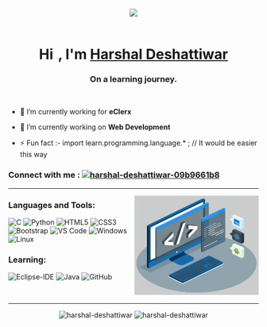 
<!---
Harshal-Deshattiwar/Harshal-Deshattiwar is a ✨ special ✨ repository because its `README.md` (this file) appears on your GitHub profile.
You can click the Preview link to take a look at your changes.
--->

<br>
<div align="center">
<img src="https://c.tenor.com/z5TcdvAN0j0AAAAC/luffy-one-piece.gif">
 <!---  <img src="https://c.tenor.com/8mknnuJMRNkAAAAC/usopp-one-piece.gif"> --->
</div>
<br>

<h1 align="center">Hi <img src="https://raw.githubusercontent.com/ABSphreak/ABSphreak/master/gifs/Hi.gif" width="3px">, I'm <a href="https://stanleylim.me/">Harshal Deshattiwar</a></h1>
<h3 align="center">On a learning journey.</h3>

<br>

- 🔭 I’m currently working for **eClerx**

- 🌱 I’m currently working on **Web Development**

- ⚡ Fun fact :-  import learn.programming.language.*   ; // It would be easier this way

<h3>Connect with me :   <a href="https://linkedin.com/in/harshal-deshattiwar-09b9661b8" ><img src="https://img.shields.io/badge/LinkedIn-0077B5?style=for-the-badge&logo=linkedin&logoColor=white" alt="harshal-deshattiwar-09b9661b8" height="30" width="150" /></a> </h3> 
<hr>

<img align="right" src="https://raw.githubusercontent.com/Harshal-Deshattiwar/Harshal-Deshattiwar/main/elements/techstack.gif"  height="200" width="250">
<!---
<img align="left" src="https://github-readme-stats.vercel.app/api/top-langs?username=harshal-deshattiwar&show_icons=true&theme=highcontrast&locale=en&layout=compact" alt="harshal-deshattiwar" />  --->

<p align="center"><h3>Languages and Tools:</h3>  

![C](https://img.shields.io/badge/C-00599C?style=for-the-badge&logo=c&logoColor=white)
![Python](https://img.shields.io/badge/Python-3776AB?style=for-the-badge&logo=python&logoColor=white)
![HTML5](https://img.shields.io/badge/HTML5-E34F26?style=for-the-badge&logo=html5&logoColor=white)
![CSS3](https://img.shields.io/badge/CSS3-1572B6?style=for-the-badge&logo=css3&logoColor=white)
![Bootstrap](https://img.shields.io/badge/Bootstrap-563D7C?style=for-the-badge&logo=bootstrap&logoColor=white)
![VS Code](https://img.shields.io/badge/Visual_Studio_Code-0078D4?style=for-the-badge&logo=visual%20studio%20code&logoColor=white)
![Windows](https://img.shields.io/badge/Windows-0078D6?style=for-the-badge&logo=windows&logoColor=white)
![Linux](https://img.shields.io/badge/Linux-FCC624?style=for-the-badge&logo=linux&logoColor=black)
</p>

<p><h3>Learning:</h3>  </p>

![Eclipse-IDE](https://img.shields.io/badge/Eclipse-2C2255?style=for-the-badge&logo=eclipse&logoColor=white)
![Java](https://img.shields.io/badge/Java-ED8B00?style=for-the-badge&logo=java&logoColor=white)
![GitHub](https://img.shields.io/badge/GitHub-100000?style=for-the-badge&logo=github&logoColor=white)

<br>
<hr>
<p align="center"><img src="https://github-readme-stats.vercel.app/api/top-langs/?username=harshal-deshattiwar&langs_count=3&theme=highcontrast" alt="harshal-deshattiwar" />
<img  src="https://github-readme-stats.vercel.app/api?username=harshal-deshattiwar&show_icons=true&theme=highcontrast&locale=en" alt="harshal-deshattiwar" /></p>
 <!---
<p align="center"><img align="center" src="https://github-readme-streak-stats.herokuapp.com/?user=harshal-deshattiwar&theme=dark" alt="harshal-deshattiwar" /></p> --->

